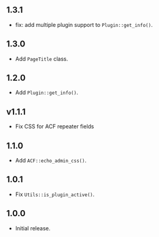 ## 1.3.1

- fix: add multiple plugin support to `Plugin::get_info()`.

## 1.3.0

- Add `PageTitle` class.

## 1.2.0

- Add `Plugin::get_info()`.

## v1.1.1

- Fix CSS for ACF repeater fields

## 1.1.0

- Add `ACF::echo_admin_css()`.

## 1.0.1

- Fix `Utils::is_plugin_active()`.

## 1.0.0

- Initial release.
